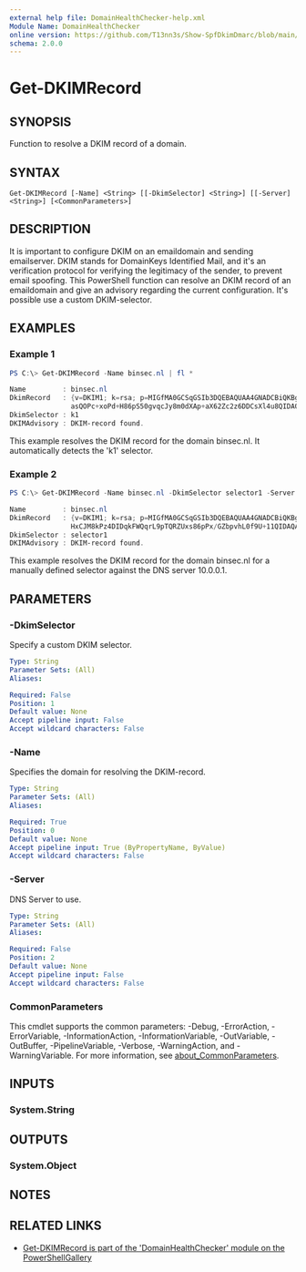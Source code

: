 ```yaml
---
external help file: DomainHealthChecker-help.xml
Module Name: DomainHealthChecker
online version: https://github.com/T13nn3s/Show-SpfDkimDmarc/blob/main/public/CmdletHelp/Get-DKIMRecord.md
schema: 2.0.0
---
```


# Get-DKIMRecord

## SYNOPSIS
Function to resolve a DKIM record of a domain.

## SYNTAX

```
Get-DKIMRecord [-Name] <String> [[-DkimSelector] <String>] [[-Server] <String>] [<CommonParameters>]
```

## DESCRIPTION
It is important to configure DKIM on an emaildomain and sending emailserver. DKIM stands for DomainKeys Identified Mail, and it's an verification protocol for verifying the legitimacy of the sender, to prevent email spoofing. This PowerShell function can resolve an DKIM record of an emaildomain and give an advisory regarding the current configuration. It's possible use a custom DKIM-selector.

## EXAMPLES

### Example 1
```powershell
PS C:\> Get-DKIMRecord -Name binsec.nl | fl *
```
```powershell
Name         : binsec.nl
DkimRecord   : {v=DKIM1; k=rsa; p=MIGfMA0GCSqGSIb3DQEBAQUAA4GNADCBiQKBgQC7b7krQw/+b1QOBkbBEW7pMNBLbb7DCEiiLM1YtM0Ekv/VgTLmdZen+m2zzaBrCpm8hnB5WogKeXJ/oE/7qzSvQFNVoOX8o5clWCL+vhnkkr+lAPOJkBJOc/ 
               asQOPc+xoPd+H86pS50gvqcJy8m0dXAp+aX62Zc2z6DDCsXl4u8QIDAQAB; n=1024,1494259634,1,  510157234}
DkimSelector : k1
DKIMAdvisory : DKIM-record found.
```
This example resolves the DKIM record for the domain binsec.nl. It automatically detects the 'k1' selector. 

### Example 2
```powershell
PS C:\> Get-DKIMRecord -Name binsec.nl -DkimSelector selector1 -Server 10.0.0.1
```
```powershell
Name         : binsec.nl
DkimRecord   : {v=DKIM1; k=rsa; p=MIGfMA0GCSqGSIb3DQEBAQUAA4GNADCBiQKBgQDJZs7jT+kHy/Xt/TIoTPStGbeljEEqER2eRGX+xS4SeyOEchCKreZg+FotPafhNW+HWx4NcglLfaP8l8aGnPSTSHNRfGBhXMAJj2O5kxWiIuF/31HWtzAhU+L 
               HxCJM8kPz4DIDqkFWQqrL9pTQRZUxs86pPx/GZbpvhL0f9U+11QIDAQAB;}
DkimSelector : selector1
DKIMAdvisory : DKIM-record found.
```
This example resolves the DKIM record for the domain binsec.nl for a manually defined selector against the DNS server 10.0.0.1.

## PARAMETERS

### -DkimSelector
Specify a custom DKIM selector.

```yaml
Type: String
Parameter Sets: (All)
Aliases:

Required: False
Position: 1
Default value: None
Accept pipeline input: False
Accept wildcard characters: False
```

### -Name
Specifies the domain for resolving the DKIM-record.

```yaml
Type: String
Parameter Sets: (All)
Aliases:

Required: True
Position: 0
Default value: None
Accept pipeline input: True (ByPropertyName, ByValue)
Accept wildcard characters: False
```

### -Server
DNS Server to use.

```yaml
Type: String
Parameter Sets: (All)
Aliases:

Required: False
Position: 2
Default value: None
Accept pipeline input: False
Accept wildcard characters: False
```

### CommonParameters
This cmdlet supports the common parameters: -Debug, -ErrorAction, -ErrorVariable, -InformationAction, -InformationVariable, -OutVariable, -OutBuffer, -PipelineVariable, -Verbose, -WarningAction, and -WarningVariable. For more information, see [about_CommonParameters](http://go.microsoft.com/fwlink/?LinkID=113216).

## INPUTS

### System.String

## OUTPUTS

### System.Object
## NOTES

## RELATED LINKS

- [Get-DKIMRecord is part of the 'DomainHealthChecker' module on the PowerShellGallery](https://www.powershellgallery.com/packages/DomainHealthChecker/)
